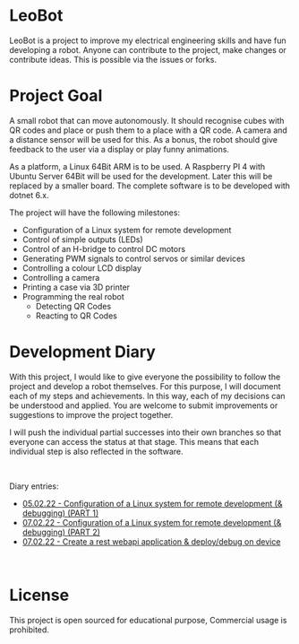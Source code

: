 # LeoBot
LeoBot is a project to improve my electrical engineering skills and have fun developing a robot. Anyone can contribute to the project, make changes or contribute ideas. This is possible via the issues or forks.

# Project Goal
A small robot that can move autonomously. It should recognise cubes with QR codes and place or push them to a place with a QR code. A camera and a distance sensor will be used for this. As a bonus, the robot should give feedback to the user via a display or play funny animations.

As a platform, a Linux 64Bit ARM is to be used. A Raspberry PI 4 with Ubuntu Server 64Bit will be used for the development. Later this will be replaced by a smaller board. The complete software is to be developed with dotnet 6.x.

The project will have the following milestones:
- Configuration of a Linux system for remote development
- Control of simple outputs (LEDs)
- Control of an H-bridge to control DC motors
- Generating PWM signals to control servos or similar devices
- Controlling a colour LCD display
- Controlling a camera
- Printing a case via 3D printer
- Programming the real robot
  - Detecting QR Codes
  - Reacting to QR Codes

# Development Diary
With this project, I would like to give everyone the possibility to follow the project and develop a robot themselves. For this purpose, I will document each of my steps and achievements. In this way, each of my decisions can be understood and applied.
You are welcome to submit improvements or suggestions to improve the project together.

I will push the individual partial successes into their own branches so that everyone can access the status at that stage. This means that each individual step is also reflected in the software.

<br>

Diary entries:
- [05.02.22 - Configuration of a Linux system for remote development (& debugging) (PART 1)](docs/diary/01_Configure_LinuxSystem.md)
- [07.02.22 - Configuration of a Linux system for remote development (& debugging) (PART 2)](docs/diary/02_Configure_LinuxSystem.md)
- [07.02.22 - Create a rest webapi application & deploy/debug on device](docs/diary/03_CreateService.md)




<br>

# License
This project is open sourced for educational purpose, Commercial usage is prohibited.